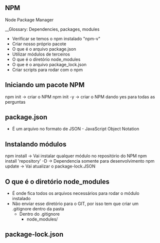## NPM

Node Package Manager

__Glossary: Dependencies, packages, modules

* Verificar se temos o npm instalado "npm-v"
* Criar nosso próprio pacote
* O que é o arquivo package.json
* Utilizar módulos de terceiros
* O que é o diretório node_modules
* O que é o arquivo package_lock.json
* Criar scripts para rodar com o npm


## Iniciando um pacote NPM

npm init -> criar o NPM
npm init -y -> criar o NPM dando yes para todas as perguntas


## package.json
* É um arquivo no formato de JSON - JavaScript Object Notation


## Instalando módulos
npm install -> Vai instalar qualquer módulo no repositório do NPM
npm install 'repository' -D -> Dependencia somente para desenvolvimento
npm update -> Vai atualizar o package-lock.JSON


## O que é o diretório node_modules
* É onde fica todos os arquivos necessários para rodar o módulo instalado
* Não enviar esse diretório para o GIT, por isso tem que criar um .gitignore dentro da pasta
    * Dentro do .gitignore
        - node_modules/


## package-lock.json
